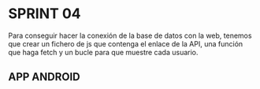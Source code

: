 # SPRINT 04
Para conseguir hacer la conexión de la base de datos con la web, tenemos que crear un fichero de js que contenga el enlace de la API, una función que haga fetch y un bucle para que muestre cada usuario.


## APP ANDROID